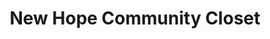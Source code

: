 ---
title: "New Hope Community Closet"
url: /quarryville/new-hope-community-closet/
shop: Gebrauchtwaren
---